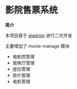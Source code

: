 # 影院售票系统

**简介**

本项目基于 [eladmin](https://github.com/elunez/eladmin) 进行二次开发

主要增加了 movie-manage 模块

- 电影院管理
- 放映厅管理
- 座位管理
- 排片管理
- 电影管理